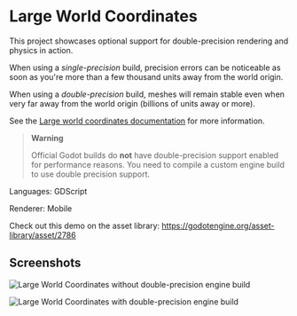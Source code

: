 # Large World Coordinates

This project showcases optional support for double-precision rendering
and physics in action.

When using a *single-precision* build, precision errors can be noticeable as soon
as you're more than a few thousand units away from the world origin.

When using a *double-precision* build, meshes will remain stable even when very
far away from the world origin (billions of units away or more).

See the
[Large world coordinates documentation](https://docs.godotengine.org/en/latest/tutorials/physics/large_world_coordinates.html)
for more information.

> **Warning**
>
> Official Godot builds do **not** have double-precision support enabled for performance reasons.
> You need to compile a custom engine build to use double precision support.

Languages: GDScript

Renderer: Mobile

Check out this demo on the asset library: https://godotengine.org/asset-library/asset/2786

## Screenshots

![Large World Coordinates without double-precision engine build](screenshots/large_world_coordinates_single_precision_build.webp)

![Large World Coordinates with double-precision engine build](screenshots/large_world_coordinates_double_precision_build.webp)
